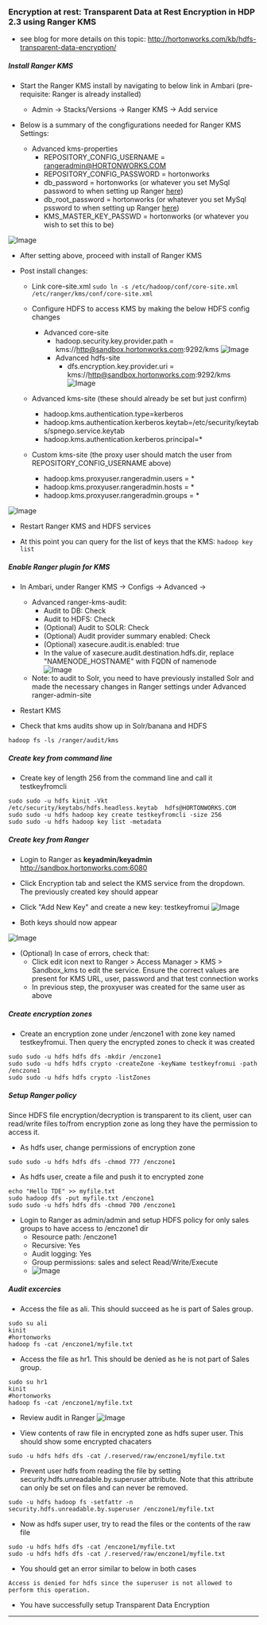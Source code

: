 ### Encryption at rest: Transparent Data at Rest Encryption in HDP 2.3 using Ranger KMS
- see blog for more details on this topic: http://hortonworks.com/kb/hdfs-transparent-data-encryption/

##### Install Ranger KMS 

- Start the Ranger KMS install by navigating to below link in Ambari (pre-requisite: Ranger is already installed)
  - Admin -> Stacks/Versions -> Ranger KMS -> Add service

- Below is a summary of the congfigurations needed  for Ranger KMS Settings:
  - Advanced kms-properties
    - REPOSITORY_CONFIG_USERNAME = rangeradmin@HORTONWORKS.COM
    - REPOSITORY_CONFIG_PASSWORD = hortonworks
    - db_password = hortonworks (or whatever you set MySql password to when setting up Ranger [here](https://github.com/abajwa-hw/security-workshops/blob/master/Setup-ranger-23.md#create--confirm-mysql-user-root))
    - db_root_password = hortonworks  (or whatever you set MySql pssword to when setting up Ranger [here](https://github.com/abajwa-hw/security-workshops/blob/master/Setup-ranger-23.md#create--confirm-mysql-user-root))
    - KMS_MASTER_KEY_PASSWD = hortonworks (or whatever you wish to set this to be)

![Image](../master/screenshots/23-kms-config-1.png?raw=true)    
  - After setting above, proceed with install of Ranger KMS
  
- Post install changes:
  - Link core-site.xml
  `sudo ln -s /etc/hadoop/conf/core-site.xml /etc/ranger/kms/conf/core-site.xml`
  - Configure HDFS to access KMS by making the below HDFS config changes 
    - Advanced core-site
      - hadoop.security.key.provider.path = kms://http@sandbox.hortonworks.com:9292/kms
![Image](../master/screenshots/23-kms-config-3.png?raw=true)      
      - Advanced hdfs-site    
        - dfs.encryption.key.provider.uri = kms://http@sandbox.hortonworks.com:9292/kms
![Image](../master/screenshots/23-kms-config-4.png?raw=true)      

  - Advanced kms-site (these should already be set but just confirm)
    - hadoop.kms.authentication.type=kerberos
    - hadoop.kms.authentication.kerberos.keytab=/etc/security/keytabs/spnego.service.keytab
    - hadoop.kms.authentication.kerberos.principal=*

  - Custom kms-site (the proxy user should match the user from REPOSITORY_CONFIG_USERNAME above)
    - hadoop.kms.proxyuser.rangeradmin.users = *
    - hadoop.kms.proxyuser.rangeradmin.hosts = *
    - hadoop.kms.proxyuser.rangeradmin.groups = *
    
![Image](../master/screenshots/23-kms-config-2.png?raw=true)

- Restart Ranger KMS and HDFS services

- At this point you can query for the list of keys that the KMS:
`hadoop key list`

##### Enable Ranger plugin for KMS

- In Ambari, under Ranger KMS -> Configs -> Advanced ->
  - Advanced ranger-kms-audit:
    - Audit to DB: Check
    - Audit to HDFS: Check
    - (Optional) Audit to SOLR: Check
    - (Optional) Audit provider summary enabled: Check 
    - (Optional) xasecure.audit.is.enabled: true
    - In the value of xasecure.audit.destination.hdfs.dir, replace "NAMENODE_HOSTNAME" with FQDN of namenode    
![Image](../master/screenshots/23-kms-config-5.png?raw=true)  
  - Note: to audit to Solr, you need to have previously installed Solr and made the necessary changes in Ranger settings under Advanced ranger-admin-site
  
- Restart KMS
  
- Check that kms audits show up in Solr/banana and HDFS
```
hadoop fs -ls /ranger/audit/kms
```

##### Create key from command line

- Create key of length 256 from the command line and call it testkeyfromcli 
```
sudo sudo -u hdfs kinit -Vkt /etc/security/keytabs/hdfs.headless.keytab  hdfs@HORTONWORKS.COM
sudo sudo -u hdfs hadoop key create testkeyfromcli -size 256
sudo sudo -u hdfs hadoop key list -metadata
```

##### Create key from Ranger

- Login to Ranger as **keyadmin/keyadmin** http://sandbox.hortonworks.com:6080

- Click Encryption tab and select the KMS service from the dropdown. The previously created key should appear

- Click "Add New Key" and create a new key: testkeyfromui
![Image](../master/screenshots/23-kms-createkey.png?raw=true) 

- Both keys should now appear

![Image](../master/screenshots/23-kms-createkey2.png?raw=true) 

- (Optional) In case of errors, check that:
  - Click edit icon next to Ranger > Access Manager > KMS > Sandbox_kms to edit the service. Ensure the correct values are present for KMS URL, user, password and that test connection works
  - In previous step, the proxyuser was created for the same user as above
  
  
##### Create encryption zones

- Create an encryption zone under /enczone1 with zone key named testkeyfromui.  Then query the encrypted zones to check it was created
```
sudo sudo -u hdfs hdfs dfs -mkdir /enczone1
sudo sudo -u hdfs hdfs crypto -createZone -keyName testkeyfromui -path /enczone1
sudo sudo -u hdfs hdfs crypto -listZones 
```

##### Setup Ranger policy

Since HDFS file encryption/decryption is transparent to its client, user can read/write files to/from encryption zone as long they have the permission to access it.

- As hdfs user, change permissions of encryption zone
```
sudo sudo -u hdfs hdfs dfs -chmod 777 /enczone1
```

- As hdfs user, create a file and push it to encrypted zone
```
echo "Hello TDE" >> myfile.txt
sudo hadoop dfs -put myfile.txt /enczone1
sudo sudo -u hdfs hdfs dfs -chmod 700 /enczone1
```
- Login to Ranger as admin/admin and setup HDFS policy for only sales groups to have access to /enczone1 dir
  - Resource path: /enczone1
  - Recursive: Yes
  - Audit logging: Yes
  - Group permissions: sales and select Read/Write/Execute
  - ![Image](../master/screenshots/ranger-tde-setup.png?raw=true)

##### Audit excercies

- Access the file as ali. This should succeed as he is part of Sales group.
```
sudo su ali
kinit
#hortonworks
hadoop fs -cat /enczone1/myfile.txt
```

- Access the file as hr1. This should be denied as he is not part of Sales group.
```
sudo su hr1
kinit
#hortonworks
hadoop fs -cat /enczone1/myfile.txt
```

- Review audit in Ranger
![Image](../master/screenshots/ranger-tde-audit.png?raw=true)

- View contents of raw file in encrypted zone as hdfs super user. This should show some encrypted chacaters
```
sudo -u hdfs hdfs dfs -cat /.reserved/raw/enczone1/myfile.txt
```

- Prevent user hdfs from reading the file by setting security.hdfs.unreadable.by.superuser attribute. Note that this attribute can only be set on files and can never be removed.
```
sudo -u hdfs hadoop fs -setfattr -n security.hdfs.unreadable.by.superuser /enczone1/myfile.txt
```
- Now as hdfs super user, try to read the files or the contents of the raw file
```
sudo -u hdfs hdfs dfs -cat /enczone1/myfile.txt
sudo -u hdfs hdfs dfs -cat /.reserved/raw/enczone1/myfile.txt
```
- You should get an error similar to below in both cases
```
Access is denied for hdfs since the superuser is not allowed to perform this operation.
```

- You have successfully setup Transparent Data Encryption

---------------------